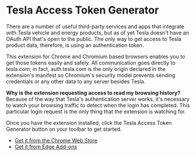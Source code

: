 # Tesla Access Token Generator

There are a number of useful third-party services and apps that integrate with Tesla vehicle and energy products,
but as of yet Tesla doesn't have an OAuth API that's open to the public. The only way to get access to Tesla product
data, therefore, is using an authentication token.

This extension for Chrome and Chromium based browsers enables you to get those tokens easily and safely. All
communication goes directly to tesla.com; in fact, auth.tesla.com is the only origin declared in the extension's
manifest so Chromium's security model prevents sending credentials or any other data to any server besides Tesla.

**Why is the extension requesting access to read my browsing history?** Because of the way that Tesla's authentication
server works, it's necessary to watch your browsing traffic to detect when the login has completed. This particular
login request is the only thing that the extension is watching for.

Once you have the extension installed, click the Tesla Access Token Generator button on your toolbar to get started.

- [Get it from the Chrome Web Store](https://chrome.google.com/webstore/detail/tesla-access-token-genera/kokkedfblmfbngojkeaepekpidghjgag)
- [Get it from Edge Add-ons](https://microsoftedge.microsoft.com/addons/detail/tesla-access-token-genera/mjpplpkadjdmedpklcioagjgaflfphbo)
